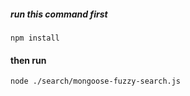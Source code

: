 ##### run this command first

```
npm install
```

#### then run 

```
node ./search/mongoose-fuzzy-search.js 
```